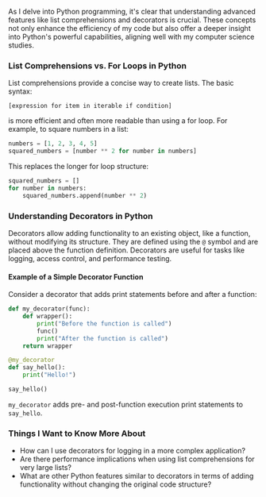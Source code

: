 As I delve into Python programming, it's clear that understanding advanced features like list comprehensions and decorators is crucial. These concepts not only enhance the efficiency of my code but also offer a deeper insight into Python's powerful capabilities, aligning well with my computer science studies.

### List Comprehensions vs. For Loops in Python

List comprehensions provide a concise way to create lists. The basic syntax:
```pytho
[expression for item in iterable if condition]
```
is more efficient and often more readable than using a for loop. For example, to square numbers in a list:
```python
numbers = [1, 2, 3, 4, 5]
squared_numbers = [number ** 2 for number in numbers]
```
This replaces the longer for loop structure:
```python
squared_numbers = []
for number in numbers:
    squared_numbers.append(number ** 2)
```

### Understanding Decorators in Python

Decorators allow adding functionality to an existing object, like a function, without modifying its structure. They are defined using the `@` symbol and are placed above the function definition. Decorators are useful for tasks like logging, access control, and performance testing.

#### Example of a Simple Decorator Function

Consider a decorator that adds print statements before and after a function:

```python
def my_decorator(func):
    def wrapper():
        print("Before the function is called")
        func()
        print("After the function is called")
    return wrapper

@my_decorator
def say_hello():
    print("Hello!")

say_hello()
```
`my_decorator` adds pre- and post-function execution print statements to `say_hello`.

### Things I Want to Know More About

- How can I use decorators for logging in a more complex application?
- Are there performance implications when using list comprehensions for very large lists?
- What are other Python features similar to decorators in terms of adding functionality without changing the original code structure?
